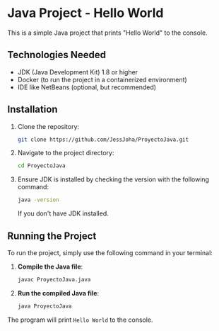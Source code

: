 # Java Project - Hello World

This is a simple Java project that prints "Hello World" to the console.

## Technologies Needed

- JDK (Java Development Kit) 1.8 or higher
- Docker (to run the project in a containerized environment)
- IDE like NetBeans (optional, but recommended)

## Installation

1. Clone the repository:

    ```bash
    git clone https://github.com/JessJoha/ProyectoJava.git
    ```

2. Navigate to the project directory:

    ```bash
    cd ProyectoJava
    ```

3. Ensure JDK is installed by checking the version with the following command:

    ```bash
    java -version
    ```

    If you don't have JDK installed.

## Running the Project

To run the project, simply use the following command in your terminal:

1. **Compile the Java file**:

    ```bash
    javac ProyectoJava.java
    ```

2. **Run the compiled Java file**:

    ```bash
    java ProyectoJava
    ```

The program will print `Hello World` to the console.

